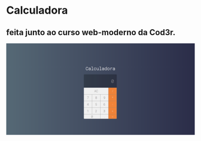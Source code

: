 # Calculadora 

## feita junto ao curso web-moderno da Cod3r.

![calc-img](https://github.com/juliop3p/calculadora-react/blob/master/Calculator-web.png)

